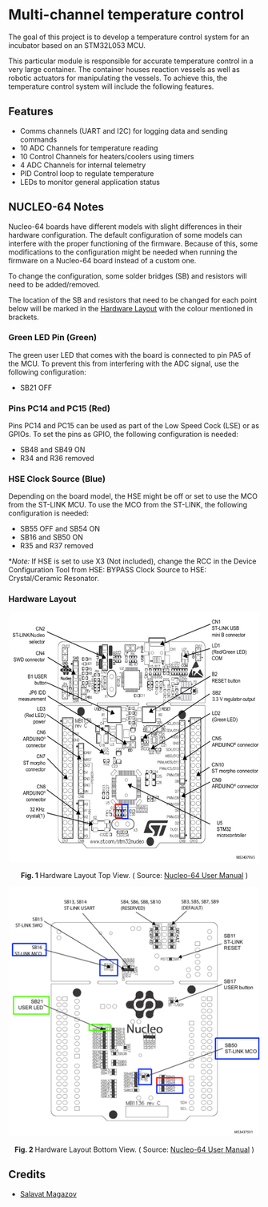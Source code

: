 # Multi-channel temperature control

The goal of this project is to develop a temperature control system for an incubator based on an STM32L053 MCU. 

This particular module is responsible for accurate temperature control in a very large container. The container houses reaction vessels as well as robotic actuators for manipulating the vessels. 
To achieve this, the temperature control system will include the following features.

## Features

* Comms channels (UART and I2C) for logging data and sending commands
* 10 ADC Channels for temperature reading
* 10 Control Channels for heaters/coolers using timers
* 4 ADC Channels for internal telemetry
* PID Control loop to regulate temperature
* LEDs to monitor general application status

## NUCLEO-64 Notes
Nucleo-64 boards have different models with slight differences in their hardware configuration.
The default configuration of some models can interfere with the proper functioning of the firmware. Because of this, some modifications to the configuration might be needed when running the firmware on a Nucleo-64 board instead of a custom one. 

To change the configuration, some solder bridges (SB) and resistors will need to be added/removed.

The location of the SB and resistors that need to be changed for each point below will be marked in the [Hardware Layout](#hardware-layout) with the colour mentioned in brackets. 

### Green LED Pin (Green)
The green user LED that comes with the board is connected to pin PA5 of the MCU. 
To prevent this from interfering with the ADC signal, use the following configuration:
* SB21 OFF

### Pins PC14 and PC15 (Red)
Pins PC14 and PC15 can be used as part of the Low Speed Cock (LSE) or as GPIOs. 
To set the pins as GPIO, the following configuration is needed: 
* SB48 and SB49 ON
* R34 and R36 removed

### HSE Clock Source  (Blue)
Depending on the board model, the HSE might be off or set to use the MCO from the ST-LINK MCU. 
To use the MCO from the ST-LINK, the following configuration is needed: 
* SB55 OFF and SB54 ON
* SB16 and SB50 ON
* R35 and R37 removed

**Note:* If HSE is set to use X3 (Not included), change the RCC in the Device Configuration Tool from HSE: BYPASS Clock Source to HSE: Crystal/Ceramic Resonator. 

### Hardware Layout

<p align="center"><img src="Gallery/HL_top_view.png" width="500" height="500">
<p align="center"><b>Fig. 1 </b>  Hardware Layout Top View. ( Source: 
<a href="https://www.st.com/resource/en/user_manual/um1724-stm32-nucleo64-boards-mb1136-stmicroelectronics.pdf">Nucleo-64 User Manual</a> )</p>

<p align="center"><img src="Gallery/HL_bottom_view.png" width="500" height="500">
<p align="center"><b>Fig. 2 </b> Hardware Layout Bottom View. ( Source: 
<a href="https://www.st.com/resource/en/user_manual/um1724-stm32-nucleo64-boards-mb1136-stmicroelectronics.pdf">Nucleo-64 User Manual</a> )</p>



## Credits
* [Salavat Magazov](https://github.com/Vavat)
